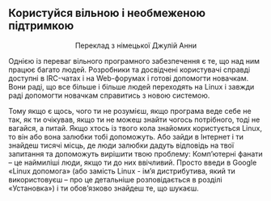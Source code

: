 ﻿

<div id="corps">

<h2>Користуйся вільною і необмеженою підтримкою </h2>

<p align="center">Переклад з німецької Джулій Анни

Однією із переваг вільного програмного забезпечення є те, що над ним працює багато людей. Розробники та досвідчені користувачі справді доступні в IRC-чатах і на Web-форумах і готові допомогти новачкам. Вони раді, що все більше і більше людей переходять на Linux і завжди раді допомогти новачкам справитись з новою системою.  

Тому якщо є щось, чого ти не розумієш, якщо програма веде себе не так, як ти очікував, якщо ти не можеш знайти чогось потрібного, тоді не вагайся, а питай. Якщо хтось із твого кола знайомих користується  Linux, то він або вона залюбки тобі допоможуть. Або зайди в Інтернет і ти знайдеш тисячі місць, де люди залюбки дадуть відповідь на твої запитання та допоможуть вирішити твою проблему: Комп’ютерні фанати – це наймиліші люди, якщо ти до них ввічливий.  Просто введи в Google «Linux допомога» (або замість Linux - ім’я дистрибутива, який ти використовуєш – про це детальніше розповідається в розділі «Установка»)  і ти обов’язково знайдеш те, що шукаєш.

</div>


